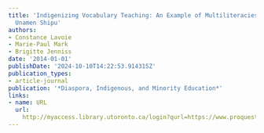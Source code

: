 ```yaml
---
title: 'Indigenizing Vocabulary Teaching: An Example of Multiliteracies Pedagogy from
  Unamen Shipu'
authors:
- Constance Lavoie
- Marie-Paul Mark
- Brigitte Jenniss
date: '2014-01-01'
publishDate: '2024-10-10T14:22:53.914315Z'
publication_types:
- article-journal
publication: '*Diaspora, Indigenous, and Minority Education*'
links:
- name: URL
  url: 
    http://myaccess.library.utoronto.ca/login?qurl=https://www.proquest.com/docview/1651860792?accountid=14771&bdid=38382&_bd=Eubf61DDsPq3ziQxLzOjz7jfG8M%3D
---
```

